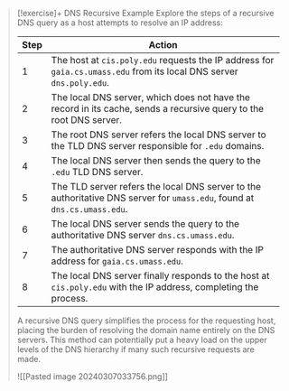 > [!exercise]+ DNS Recursive Example
> Explore the steps of a recursive DNS query as a host attempts to resolve an IP address:
>
> | Step | Action |
> |------|--------|
> | 1    | The host at `cis.poly.edu` requests the IP address for `gaia.cs.umass.edu` from its local DNS server `dns.poly.edu`. |
> | 2    | The local DNS server, which does not have the record in its cache, sends a recursive query to the root DNS server. |
> | 3    | The root DNS server refers the local DNS server to the TLD DNS server responsible for `.edu` domains. |
> | 4    | The local DNS server then sends the query to the `.edu` TLD DNS server. |
> | 5    | The TLD server refers the local DNS server to the authoritative DNS server for `umass.edu`, found at `dns.cs.umass.edu`. |
> | 6    | The local DNS server sends the query to the authoritative DNS server `dns.cs.umass.edu`. |
> | 7    | The authoritative DNS server responds with the IP address for `gaia.cs.umass.edu`. |
> | 8    | The local DNS server finally responds to the host at `cis.poly.edu` with the IP address, completing the process. |
>
> A recursive DNS query simplifies the process for the requesting host, placing the burden of resolving the domain name entirely on the DNS servers. This method can potentially put a heavy load on the upper levels of the DNS hierarchy if many such recursive requests are made.
>
> ![[Pasted image 20240307033756.png]]
